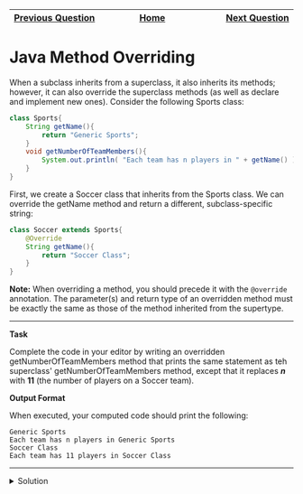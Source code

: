 | <img width=1000>[Previous Question](https://github.com/Kevin-Lago/java-hackerrank-solutions/tree/main/src/java.object_oriented_programming/java_interface)</img> | <img width=1000>[Home](https://github.com/Kevin-Lago/java-hackerrank-solutions)</img> | <img width=1000>[Next Question](https://github.com/Kevin-Lago/java-hackerrank-solutions/tree/main/src/java.object_oriented_programming/java_method_overriding_2_super_keyword)</img> |
|:---|:---:|---:|

# Java Method Overriding

When a subclass inherits from a superclass, it also inherits its methods; however, it can also override the superclass methods (as well as declare and implement new ones). Consider the following Sports class:

```java
class Sports{
    String getName(){
        return "Generic Sports";
    }
    void getNumberOfTeamMembers(){
        System.out.println( "Each team has n players in " + getName() );
    }
}
```

First, we create a Soccer class that inherits from the Sports class. We can override the getName method and return a different, subclass-specific string:

```java
class Soccer extends Sports{
    @Override
    String getName(){
        return "Soccer Class";
    }
}
```

__Note:__ When overriding a method, you should precede it with the ```@override``` annotation. The parameter(s) and return type of an overridden method must be exactly the same as those of the method inherited from the supertype.

---

__Task__

Complete the code in your editor by writing an overridden getNumberOfTeamMembers method that prints the same statement as teh superclass' getNumberOfTeamMembers method, except that it replaces ___n___ with __11__ (the number of players on a Soccer team).

__Output Format__

When executed, your computed code should print the following:

```
Generic Sports
Each team has n players in Generic Sports
Soccer Class
Each team has 11 players in Soccer Class
```

---

<details><summary>Solution</summary>
    
```java

```
</details>